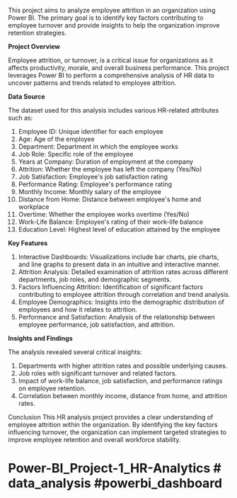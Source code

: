 This project aims to analyze employee attrition in an organization using Power BI. The primary goal is to identify key factors contributing to employee turnover and provide insights to help the organization improve retention strategies.

**Project Overview**

Employee attrition, or turnover, is a critical issue for organizations as it affects productivity, morale, and overall business performance. This project leverages Power BI to perform a comprehensive analysis of HR data to uncover patterns and trends related to employee attrition.

**Data Source**

The dataset used for this analysis includes various HR-related attributes such as:

1. Employee ID: Unique identifier for each employee
2. Age: Age of the employee
3. Department: Department in which the employee works
4. Job Role: Specific role of the employee
5. Years at Company: Duration of employment at the company
6. Attrition: Whether the employee has left the company (Yes/No)
7. Job Satisfaction: Employee's job satisfaction rating
8. Performance Rating: Employee's performance rating
9. Monthly Income: Monthly salary of the employee
10. Distance from Home: Distance between employee's home and workplace
11. Overtime: Whether the employee works overtime (Yes/No)
12. Work-Life Balance: Employee's rating of their work-life balance
13. Education Level: Highest level of education attained by the employee

**Key Features**

1. Interactive Dashboards: Visualizations include bar charts, pie charts, and line graphs to present data in an intuitive and interactive manner.
2. Attrition Analysis: Detailed examination of attrition rates across different departments, job roles, and demographic segments.
3. Factors Influencing Attrition: Identification of significant factors contributing to employee attrition through correlation and trend analysis.
4. Employee Demographics: Insights into the demographic distribution of employees and how it relates to attrition.
5. Performance and Satisfaction: Analysis of the relationship between employee performance, job satisfaction, and attrition.

**Insights and Findings**

The analysis revealed several critical insights:
1. Departments with higher attrition rates and possible underlying causes.
2. Job roles with significant turnover and related factors.
3. Impact of work-life balance, job satisfaction, and performance ratings on employee retention.
4. Correlation between monthly income, distance from home, and attrition rates.

Conclusion
This HR analysis project provides a clear understanding of employee attrition within the organization. By identifying the key factors influencing turnover, the organization can implement targeted strategies to improve employee retention and overall workforce stability.
# Power-BI_Project-1_HR-Analytics # data_analysis #powerbi_dashboard
